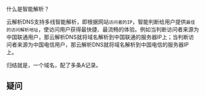 




什么是智能解析？

云解析DNS支持多线智能解析，即根据网站`访问者的IP`，智能判断给用户提供`最佳的访问解析地址`，使访问用户获得最快捷、最流畅的体验。例如当判断访问者来源为中国联通用户，那云解析DNS就将域名解析到中国联通的服务器IP上；当判断访问者来源为中国电信用户，那云解析DNS就将域名解析到中国电信的服务器IP上。


归结就是，一个域名，配了多条A记录。




## 疑问



##
